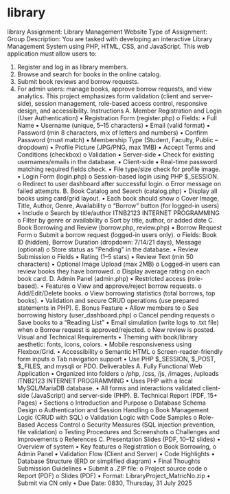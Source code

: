 # library
library
Assignment: Library Management Website
Type of Assignment: Group
Description:
You are tasked with developing an interactive Library Management System using PHP,
HTML, CSS, and JavaScript. This web application must allow users to:
1. Register and log in as library members.
2. Browse and search for books in the online catalog.
3. Submit book reviews and borrow requests.
4. For admin users: manage books, approve borrow requests, and view analytics.
This project emphasizes form validation (client and server-side), session management,
role-based access control, responsive design, and accessibility.
Instructions
A. Member Registration and Login (User Authentication)
• Registration Form (register.php)
o Fields:
▪ Full Name
▪ Username (unique, 5–15 characters)
▪ Email (valid format)
▪ Password (min 8 characters, mix of letters and numbers)
▪ Confirm Password (must match)
▪ Membership Type (Student, Faculty, Public – dropdown)
▪ Profile Picture (JPG/PNG, max 1MB)
▪ Accept Terms and Conditions (checkbox)
o Validation
▪ Server-side
▪ Check for existing usernames/emails in the database.
▪ Client-side
▪ Real-time password matching required fields check.
▪ File type/size check for profile image.
• Login Form (login.php)
o Session-based login using PHP $_SESSION.
o Redirect to user dashboard after successful login.
o Error message on failed attempts.
B. Book Catalog and Search (catalog.php)
• Display all books using card/grid layout.
• Each book should show
o Cover Image, Title, Author, Genre, Availability
o “Borrow” button (for logged-in users)
• Include
o Search by title/author
ITNB2123 INTERNET PROGRAMMING
o Filter by genre or availability
o Sort by title, author, or added date
C. Book Borrowing and Review (borrow.php, review.php)
• Borrow Request Form
o Submit a borrow request (logged-in users only).
o Fields: Book ID (hidden), Borrow Duration (dropdown: 7/14/21 days),
Message (optional)
o Store status as "Pending" in the database.
• Review Submission
o Fields
▪ Rating (1–5 stars)
▪ Review Text (min 50 characters)
▪ Optional Image Upload (max 2MB)
o Logged-in users can review books they have borrowed.
o Display average rating on each book card.
D. Admin Panel (admin.php)
• Restricted access (role-based).
• Features
o View and approve/reject borrow requests.
o Add/Edit/Delete books.
o View borrowing statistics (total borrows, top books).
• Validation and secure CRUD operations (use prepared statements in PHP).
E. Bonus Feature
• Allow members to
o See borrowing history (user_dashboard.php)
o Cancel pending requests
o Save books to a “Reading List”
• Email simulation (write logs to .txt file) when
o Borrow request is approved/rejected.
o New review is posted.
Visual and Technical Requirements
• Theming with book/library aesthetic: fonts, icons, colors.
• Mobile responsiveness using Flexbox/Grid.
• Accessibility
o Semantic HTML
o Screen-reader-friendly form inputs
o Tab navigation support
• Use PHP $_SESSION, $_POST, $_FILES, and mysqli or PDO.
Deliverables
A. Fully Functional Web Application
• Organized into folders
o /php, /css, /js, /images, /uploads
ITNB2123 INTERNET PROGRAMMING
• Uses PHP with a local MySQL/MariaDB database.
• All forms and interactions validated client-side (JavaScript) and server-side
(PHP).
B. Technical Report (PDF, 15+ Pages)
• Sections
o Introduction and Purpose
o Database Schema Design
o Authentication and Session Handling
o Book Management Logic (CRUD with SQL)
o Validation Logic with Code Samples
o Role-Based Access Control
o Security Measures (SQL injection prevention, file validation)
o Testing Procedures and Screenshots
o Challenges and Improvements
o References
C. Presentation Slides (PDF, 10–12 slides)
• Overview of system
• Key features
o Registration
o Book Borrowing,
o Admin Panel
• Validation Flow (Client and Server)
• Code Highlights
• Database Structure (ERD or simplified diagram)
• Final Thoughts
Submission Guidelines
• Submit a .ZIP file:
o Project source code
o Report (PDF)
o Slides (PDF)
• Format: LibraryProject_MatricNo.zip
• Submit via CN only
• Due Date: 0830, Thursday, 31 July 2025
